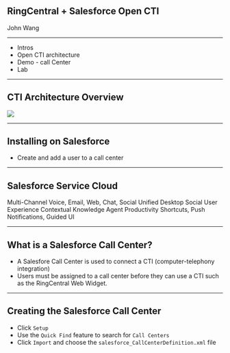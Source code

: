 ## RingCentral + Salesforce Open CTI

John Wang

---

* Intros
* Open CTI architecture
* Demo - call Center
* Lab


---

## CTI Architecture Overview

![](salesforce_cti-arch-overview.png "")

---

## Installing on Salesforce

* Create and add a user to a call center

---

## Salesforce Service Cloud

Multi-Channel
Voice, Email, Web, Chat, Social
Unified Desktop
Social User Experience
Contextual Knowledge
Agent Productivity
Shortcuts, Push Notifications, Guided UI

---

## What is a Salesforce Call Center?

* A Salesfore Call Center is used to connect a CTI (computer-telephony integration)
* Users must be assigned to a call center before they can use a CTI such as the RingCentral Web Widget.

---

## Creating the Salesforce Call Center

* Click `Setup`
* Use the `Quick Find` feature to search for `Call Centers`
* Click `Import` and choose the `salesforce_CallCenterDefinition.xml` file